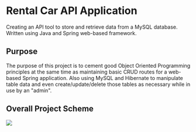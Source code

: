# Rental Car API Application
Creating an API tool to store and retrieve data from a MySQL database. Written using Java and Spring web-based framework.

## Purpose
The purpose of this project is to cement good Object Oriented Programming principles at the same time as maintaining basic CRUD routes for a web-based Spring application. Also using MySQL and Hibernate to manipulate table data and even create/update/delete those tables as necessary while in use by an "admin".

## Overall Project Scheme
![](https://ibb.co/7Cq9fDS)